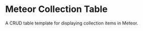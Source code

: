Meteor Collection Table
=======================

A CRUD table template for displaying collection items in Meteor.
